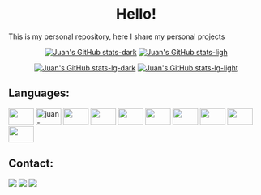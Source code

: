 <h1 style="text-align: center; font-weight: bold">Hello!</h1>

<p>This is my personal repository, here I share my personal projects</p>

<!-- Vizualização de dados e linguagens utilizadas no GitHub -->

<div style="text-align: center; display: inline; height: 160em ">

  [![Juan's GitHub stats-dark](https://github-readme-stats.vercel.app/api?username=Jixatos&show_icons=true&theme=dark#gh-dark-mode-only&include_all_commits=true&count_private=true#gh-dark-mode-only)](https://github-readme-stats.vercel.app/api?username=Jixatos&show_icons=true&theme=dark#gh-dark-mode-only&include_all_commits=true&count_private=true#gh-dark-mode-only)
  [![Juan's GitHub stats-ligh](https://github-readme-stats.vercel.app/api?username=Jixatos&show_icons=true&theme=swift#gh-dark-mode-only&include_all_commits=true&count_private=true#gh-light-mode-only)](https://github-readme-stats.vercel.app/api?username=Jixatos&show_icons=true&theme=swift#gh-dark-mode-only&include_all_commits=true&count_private=true#gh-light-mode-only)

  [![Juan's GitHub stats-lg-dark](https://github-readme-stats.vercel.app/api/top-langs/?username=Jixatos&layout=compact&langs_count=7&theme=dark#gh-dark-mode-only)](https://github-readme-stats.vercel.app/api/top-langs/?username=Jixatos&layout=compact&langs_count=7&theme=dark#gh-dark-mode-only)
  [![Juan's GitHub stats-lg-light](https://github-readme-stats.vercel.app/api/top-langs/?username=Jixatos&layout=compact&langs_count=7&theme=swift#gh-light-mode-only)](https://github-readme-stats.vercel.app/api/top-langs/?username=Jixatos&layout=compact&langs_count=7&theme=swift#gh-light-mode-only)
</div>

<h2 style="font-weight: bold">Languages:</h2>
<div style="display: inline">
  <img alt="" height="32" width="50" src="https://cdn.simpleicons.org/git/black/white">
  <img alt="juan-python" height="32" width="50" src="https://cdn.simpleicons.org/python/black/white"/>
  <img alt="" height="32" width="50" src="https://cdn.simpleicons.org/pandas/black/white">
  <img alt="" height="32" width="50" src="https://cdn.simpleicons.org/oracle/black/white">
  <img alt="" height="32" width="50" src="https://cdn.simpleicons.org/html5/black/white">
  <img alt="" height="32" width="50" src="https://cdn.simpleicons.org/css3/black/white">
  <img alt="" height="32" width="50" src="https://cdn.simpleicons.org/javascript/black/white">
  <img alt="" height="32" width="50" src="https://cdn.simpleicons.org/react/black/white">
  <img alt="" height="32" width="50" src="https://cdn.simpleicons.org/next.js/black/white">
  <img alt="" height="32" width="50" src="https://cdn.simpleicons.org/tailwindcss/black/white">
</div>

<h2 style="font-weight: bold">Contact:</h2>
<div style="display: inline">
  <img href="mailto:j1108gody@outlook.com" src="https://img.shields.io/badge/Outlook-0078D4?style=for-the-badge&logo=microsoft-outlook&logoColor=white">
  <img href="https://www.linkedin.com/in/juan-godoy-316240261/" src="https://img.shields.io/badge/LinkedIn-0077B5?style=for-the-badge&logo=linkedin&logoColor=white">
  <img href="https://api.whatsapp.com/send?phone=5511976389402&text=Ol%C3%A1%2C%20vim%20pelo%20seu%20GitHub." src="https://img.shields.io/badge/WhatsApp-25D366?style=for-the-badge&logo=whatsapp&logoColor=white">
</div>
